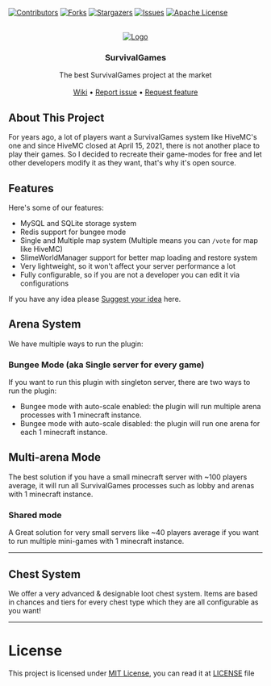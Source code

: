 [![Contributors][contributors-shield]][contributors-url]
[![Forks][forks-shield]][forks-url]
[![Stargazers][stars-shield]][stars-url]
[![Issues][issues-shield]][issues-url]
[![Apache License][license-shield]][license-url]

<br />
<div align="center">
  <a href="https://github.com/iiProCraft/SurvivalGames">
    <img src="images/logo.png" alt="Logo">
  </a>

<h3 align="center">SurvivalGames</h3>

  <p align="center">
    The best SurvivalGames project at the market
    <br />
    <br />
    <a href="https://github.com/iiProCraft/SurvivalGames/wiki">Wiki</a>
    •
    <a href="https://github.com/iiProCraft/SurvivalGames/issues/new?assignees=&labels=Requires+Testing&template=bug_report.yml">Report issue</a>
    •
    <a href="https://github.com/iiProCraft/SurvivalGames/issues/new?assignees=&labels=Enhancement&template=feature_request.yml">Request feature</a>
    <br />
  </p>
</div>

## About This Project

For years ago, a lot of players want a SurvivalGames system like HiveMC's one and since HiveMC closed at April 15, 2021, there is not another place to play their games. So I decided to recreate their game-modes for free and let other developers modify it as they want, that's why it's open source.

## Features

Here's some of our features:
* MySQL and SQLite storage system
* Redis support for bungee mode
* Single and Multiple map system (Multiple means you can `/vote` for map like HiveMC)
* SlimeWorldManager support for better map loading and restore system
* Very lightweight, so it won't affect your server performance a lot
* Fully configurable, so if you are not a developer you can edit it via configurations

If you have any idea please [Suggest your idea](https://github.com/iiProCraft/SurvivalGames/issues/new?assignees=&labels=Enhancement&template=feature_request.yml) here.

## Arena System

We have multiple ways to run the plugin:

### Bungee Mode (aka Single server for every game)

If you want to run this plugin with singleton server, there are two ways to run the plugin:

* Bungee mode with auto-scale enabled: the plugin will run multiple arena processes with 1 minecraft instance.
* Bungee mode with auto-scale disabled: the plugin will run one arena for each 1 minecraft instance.

## Multi-arena Mode

The best solution if you have a small minecraft server with ~100 players average, it will run all SurvivalGames processes such as lobby and arenas with 1 minecraft instance.

### Shared mode

A Great solution for very small servers like ~40 players average if you want to run multiple mini-games with 1 minecraft instance.

****

## Chest System

We offer a very advanced & designable loot chest system. Items are based in chances and tiers for every chest type which they are all configurable as you want!

****

# License

This project is licensed under [MIT License](https://opensource.org/licenses/MIT), you can read it at [LICENSE](https://github.com/iiProCraft/SurvivalGames/blob/master/LICENSE) file

<!-- MARKDOWN LINKS & IMAGES -->
<!-- https://www.markdownguide.org/basic-syntax/#reference-style-links -->
[contributors-shield]: https://img.shields.io/github/contributors/iiProCraft/SurvivalGames.svg?style=for-the-badge
[contributors-url]: https://github.com/iiProCraft/SurvivalGames/graphs/contributors
[forks-shield]: https://img.shields.io/github/forks/iiProCraft/SurvivalGames.svg?style=for-the-badge
[forks-url]: https://github.com/iiProCraft/SurvivalGames/network/members
[stars-shield]: https://img.shields.io/github/stars/iiProCraft/SurvivalGames.svg?style=for-the-badge
[stars-url]: https://github.com/iiProCraft/SurvivalGames/stargazers
[issues-shield]: https://img.shields.io/github/issues/iiProCraft/SurvivalGames.svg?style=for-the-badge
[issues-url]: https://github.com/iiProCraft/SurvivalGames/issues
[license-shield]: https://img.shields.io/github/license/iiProCraft/SurvivalGames.svg?style=for-the-badge
[license-url]: https://github.com/iiProCraft/SurvivalGames/blob/master/LICENSE
[product-screenshot]: images/logo.png